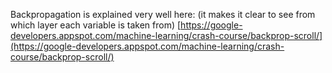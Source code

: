 
Backpropagation is explained very well here:
(it makes it clear to see from which layer each variable is taken from)
[https://google-developers.appspot.com/machine-learning/crash-course/backprop-scroll/](https://google-developers.appspot.com/machine-learning/crash-course/backprop-scroll/)
